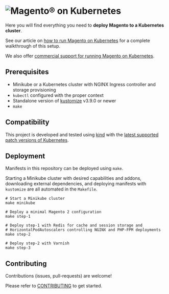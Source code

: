 # ![](https://repository-images.githubusercontent.com/244943894/d275c4fd-3345-49ff-87cc-6d064b39f0f0 "Magento® on Kubernetes")

Here you will find everything you need to **deploy Magento to a Kubernetes cluster**.

See our article on [how to run Magento on Kubernetes][mok-article] for a complete walkthrough of this setup.

We also offer [commercial support for running Magento on Kubernetes][mok-landing].

## Prerequisites

* Minikube or a Kubernetes cluster with NGINX Ingress controller and storage
  provisioning
* `kubectl` configured with the proper context
* Standalone version of [kustomize](https://kustomize.io/) v3.9.0 or newer
* `make`

## Compatibility

This project is developed and tested using [kind](https://kind.sigs.k8s.io/) with the [latest supported patch versions of Kubernetes](https://kubernetes.io/releases/).

## Deployment

Manifests in this repository can be deployed using `make`.

Starting a Minikube cluster with desired capabilities and addons, downloading
external dependencies, and deploying manifests with `kustomize` are all
automated in the `Makefile`.

```
# Start a Minikube cluster
make minikube

# Deploy a minimal Magento 2 configuration
make step-1

# Deploy step-1 with Redis for cache and session storage and
# HorizontalPodAutoscalers controlling NGINX and PHP-FPM deployments
make step-2

# Deploy step-2 with Varnish
make step-3
```

## Contributing

Contributions (issues, pull-requests) are welcome!

Please refer to [CONTRIBUTING](CONTRIBUTING.md) to get started.

[mok-landing]: https://kiwee.eu/services/cloud-native-solutions-for-ecommerce/magento-2-on-kubernetes-in-the-cloud/
[mok-article]: https://kiwee.eu/magento-2-on-kubernetes/
